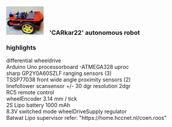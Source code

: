 <h3> <img src="images/thumb.jpg"/>&nbsp;&nbsp;&nbsp; 'CARkar22' autonomous robot<br><br> highlights </h3>
<p>differential wheeldrive<br>
Arduino Uno processorboard -ATMEGA328 uproc<br>
sharp GP2Y0A60SZLF ranging sensors (3)<br>
TSSP77038 front wide angle proximity sensors (2) <br>
linefollower  scansensor +/- 30 dgr   resolution 2dgr <br>
RC5 remote control<br>  
wheelEncoder  3.14 mm / tick<br>
2S Lipo battery 1000 mAh<br>
8.3V switched mode wheelDriveSupply regulator<br>
Batwat Lipo supervisor refer: "https://home.hccnet.nl/coen.roos"</p>


